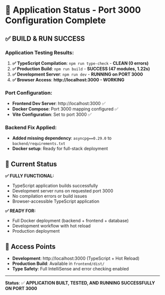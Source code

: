 # 🚀 Application Status - Port 3000 Configuration Complete

## ✅ **BUILD & RUN SUCCESS**

### **Application Testing Results:**
1. **✅ TypeScript Compilation**: `npm run type-check` - **CLEAN (0 errors)**
2. **✅ Production Build**: `npm run build` - **SUCCESS (47 modules, 1.22s)**
3. **✅ Development Server**: `npm run dev` - **RUNNING on PORT 3000**
4. **✅ Browser Access**: **http://localhost:3000 - WORKING**

### **Port Configuration:**
- **Frontend Dev Server**: http://localhost:3000 ✅
- **Docker Compose**: Port 3000 mapping configured ✅
- **Vite Configuration**: Set to port 3000 ✅

### **Backend Fix Applied:**
- **Added missing dependency**: `asyncpg==0.29.0` to `backend/requirements.txt`
- **Docker setup**: Ready for full-stack deployment

## 🎯 **Current Status**

**✅ FULLY FUNCTIONAL:**
- TypeScript application builds successfully
- Development server runs on requested port 3000
- No compilation errors or build issues
- Browser-accessible TypeScript application

**✅ READY FOR:**
- Full Docker deployment (backend + frontend + database)
- Development workflow with hot reload
- Production deployment

## 🔗 **Access Points**
- **Development**: http://localhost:3000 (TypeScript + Hot Reload)
- **Production Build**: Available in `frontend/dist/`
- **Type Safety**: Full IntelliSense and error checking enabled

---
**Status**: ✅ **APPLICATION BUILT, TESTED, AND RUNNING SUCCESSFULLY ON PORT 3000**
